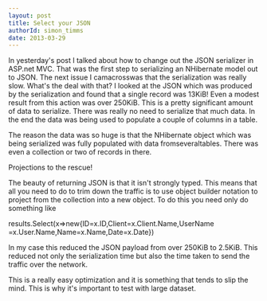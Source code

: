 ```yaml
---
layout: post
title: Select your JSON
authorId: simon_timms
date: 2013-03-29
---
```


In yesterday's post I talked about how to change out the JSON serializer in ASP.net MVC. That was the first step to serializing an NHibernate model out to JSON. The next issue I camacrosswas that the serialization was really slow. What's the deal with that? I looked at the JSON which was produced by the serialization and found that a single record was 13KiB! Even a modest result from this action was over 250KiB. This is a pretty significant amount of data to serialize. There was really no need to serialize that much data. In the end the data was being used to populate a couple of columns in a table.

The reason the data was so huge is that the NHibernate object which was being serialized was fully populated with data fromseveraltables. There was even a collection or two of records in there.

Projections to the rescue!

The beauty of returning JSON is that it isn't strongly typed. This means that all you need to do to trim down the traffic is to use object builder notation to project from the collection into a new object. To do this you need only do something like

results.Select(x=>new{ID=x.ID,Client=x.Client.Name,UserName =x.User.Name,Name=x.Name,Date=x.Date})

In my case this reduced the JSON payload from over 250KiB to 2.5KiB. This reduced not only the serialization time but also the time taken to send the traffic over the network.

This is a really easy optimization and it is something that tends to slip the mind. This is why it's important to test with large dataset.



